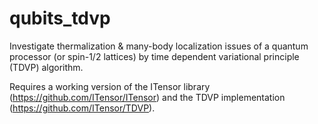 # qubits_tdvp
Investigate thermalization & many-body localization issues of a quantum processor (or spin-1/2 lattices) by time dependent variational principle (TDVP) algorithm. 

Requires a working version of the ITensor library (https://github.com/ITensor/ITensor) and the TDVP implementation (https://github.com/ITensor/TDVP).

